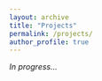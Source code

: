 ```yaml
---
layout: archive
title: "Projects"
permalink: /projects/
author_profile: true
---
```


*In progress...*
